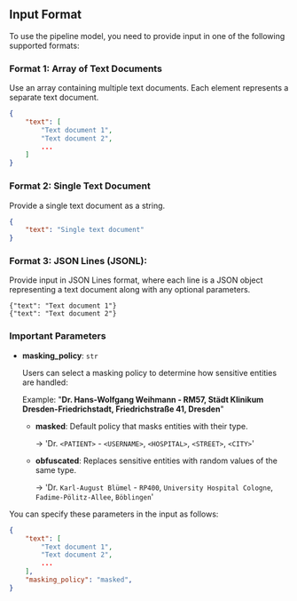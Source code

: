 ## Input Format

To use the pipeline model, you need to provide input in one of the following supported formats:

### Format 1: Array of Text Documents

Use an array containing multiple text documents. Each element represents a separate text document.

```json
{
    "text": [
        "Text document 1",
        "Text document 2",
        ...
    ]
}
```

### Format 2: Single Text Document

Provide a single text document as a string.

```json
{
    "text": "Single text document"
}
```

### Format 3: JSON Lines (JSONL):

Provide input in JSON Lines format, where each line is a JSON object representing a text document along with any optional parameters.

```
{"text": "Text document 1"}
{"text": "Text document 2"}
```


### Important Parameters

- **masking_policy**: `str`

    Users can select a masking policy to determine how sensitive entities are handled:

    Example: "**Dr. Hans-Wolfgang Weihmann - RM57, Städt Klinikum Dresden-Friedrichstadt, Friedrichstraße 41, Dresden**"

    - **masked**: Default policy that masks entities with their type.

      -> 'Dr.  `<PATIENT>` - `<USERNAME>`, `<HOSPITAL>`, `<STREET>`, `<CITY>`'

    - **obfuscated**: Replaces sensitive entities with random values of the same type.

      -> 'Dr.  `Karl-August Blümel` - `RP400`, `University Hospital Cologne`, `Fadime-Pölitz-Allee`, `Böblingen`'
      
You can specify these parameters in the input as follows:

```json
{
    "text": [
        "Text document 1",
        "Text document 2",
        ...
    ],
    "masking_policy": "masked",
}
```